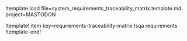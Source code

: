 !template load file=system_requirements_traceability_matrix.template.md
               project=MASTODON

!template! item key=requirements-traceability-matrix
!sqa requirements
!template-end!
